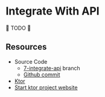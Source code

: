 # Integrate With API

🚧 TODO 🚧

## Resources 

* Source Code 
    * [7-integrate-api](https://github.com/plusmobileapps/espresso-kotlin-playground/tree/7-integrate-api) branch
    * [Github commit](https://github.com/plusmobileapps/espresso-kotlin-playground/commit/86140f3fd35bb87c335f81457edc8940d18985d1)
* [Ktor](https://ktor.io/)
* [Start ktor project website](https://start.ktor.io/#/settings?name=ktor-sample&website=example.com&artifact=com.example.ktor-sample&kotlinVersion=1.5.31&ktorVersion=1.6.4&buildSystem=GRADLE&engine=NETTY&configurationIn=CODE&addSampleCode=true&plugins=)